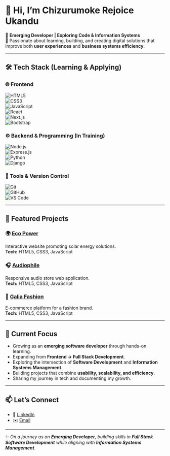 # 👋 Hi, I’m Chizurumoke Rejoice Ukandu  

🚀 **Emerging Developer | Exploring Code & Information Systems**  
🌱 Passionate about learning, building, and creating digital solutions that improve both **user experiences** and **business systems efficiency**.  

---

## 🛠 Tech Stack (Learning & Applying)  

### 🌐 Frontend  
![HTML5](https://img.shields.io/badge/HTML5-E34F26?style=for-the-badge&logo=html5&logoColor=white)  
![CSS3](https://img.shields.io/badge/CSS3-1572B6?style=for-the-badge&logo=css3&logoColor=white)  
![JavaScript](https://img.shields.io/badge/JavaScript-F7DF1E?style=for-the-badge&logo=javascript&logoColor=black)  
![React](https://img.shields.io/badge/React-20232A?style=for-the-badge&logo=react&logoColor=61DAFB)  
![Next.js](https://img.shields.io/badge/Next.js-000000?style=for-the-badge&logo=nextdotjs&logoColor=white)  
![Bootstrap](https://img.shields.io/badge/Bootstrap-563D7C?style=for-the-badge&logo=bootstrap&logoColor=white)  

### ⚙️ Backend & Programming (In Training) 
![Node.js](https://img.shields.io/badge/Node.js-339933?style=for-the-badge&logo=nodedotjs&logoColor=white)  
![Express.js](https://img.shields.io/badge/Express.js-000000?style=for-the-badge&logo=express&logoColor=white)  
![Python](https://img.shields.io/badge/Python-3776AB?style=for-the-badge&logo=python&logoColor=white)  
![Django](https://img.shields.io/badge/Django-092E20?style=for-the-badge&logo=django&logoColor=white)  

<!-- 
### 🗄 Databases  
![MySQL](https://img.shields.io/badge/MySQL-4479A1?style=for-the-badge&logo=mysql&logoColor=white)  
![PostgreSQL](https://img.shields.io/badge/PostgreSQL-4169E1?style=for-the-badge&logo=postgresql&logoColor=white)  
![MongoDB](https://img.shields.io/badge/MongoDB-47A248?style=for-the-badge&logo=mongodb&logoColor=white)  
-->

### 🔧 Tools & Version Control  
![Git](https://img.shields.io/badge/Git-F05032?style=for-the-badge&logo=git&logoColor=white)  
![GitHub](https://img.shields.io/badge/GitHub-181717?style=for-the-badge&logo=github&logoColor=white)  
![VS Code](https://img.shields.io/badge/VS%20Code-007ACC?style=for-the-badge&logo=visualstudiocode&logoColor=white)  

---

## 🚀 Featured Projects  

### 🌍 [Eco Power](https://eco-power-team2.netlify.app/)  
Interactive website promoting solar energy solutions.  
**Tech:** HTML5, CSS3, JavaScript  

### 🎧 [Audiophile](https://rejyaudiophile.netlify.app/)  
Responsive audio store web application.  
**Tech:** HTML5, CSS3, JavaScript  

### 👗 [Galia Fashion](https://galiafashion.netlify.app/)  
E-commerce platform for a fashion brand.  
**Tech:** HTML5, CSS3, JavaScript  

---

## 🎯 Current Focus  
- Growing as an **emerging software developer** through hands-on learning.  
- Expanding from **Frontend → Full Stack Development**.  
- Exploring the intersection of **Software Development** and **Information Systems Management**.  
- Building projects that combine **usability, scalability, and efficiency**.  
- Sharing my journey in tech and documenting my growth.  

---

## 📫 Let’s Connect  
- 💼 [LinkedIn](https://linkedin.com/in/chizurumoke-rejoice-ukandu)  
- ✉️ [Email](mailto:ukandurejoice27@gmail.com)  

---

✨ _On a journey as an **Emerging Developer**, building skills in **Full Stack Software Development** while aligning with **Information Systems Management**._  


<!---
ClaireSilver27/ClaireSilver27 is a ✨ special ✨ repository because its `README.md` (this file) appears on your GitHub profile.
You can click the Preview link to take a look at your changes.
--->
